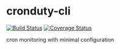 # cronduty-cli

[![Build Status](https://travis-ci.org/siddharthkp/cronduty-cli.svg?branch=master)](https://travis-ci.org/siddharthkp/cronduty-cli)
[![Coverage
Status](https://coveralls.io/repos/github/siddharthkp/cronduty-cli/badge.svg)](https://coveralls.io/github/siddharthkp/cronduty-cli)

cron monitoring with minimal configuration
